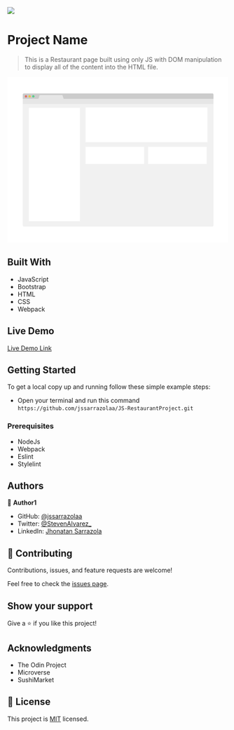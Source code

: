 ![](https://img.shields.io/badge/Microverse-blueviolet)

# Project Name

> This is a Restaurant page built using only JS with DOM manipulation to display all of the content into the HTML file.

![screenshot](./app_screenshot.png)

## Built With

- JavaScript
- Bootstrap
- HTML
- CSS
- Webpack

## Live Demo

[Live Demo Link](https://rawcdn.githack.com/jssarrazolaa/JS-RestaurantProject/c1face7a8af81db03e7cd4e683fabbc4f5c2c3aa/dist/index.html)


## Getting Started

To get a local copy up and running follow these simple example steps:

- Open your terminal and run this command `https://github.com/jssarrazolaa/JS-RestaurantProject.git`

### Prerequisites

- NodeJs
- Webpack
- Eslint
- Stylelint

## Authors

👤 **Author1**

- GitHub: [@jssarrazolaa](https://github.com/jssarrazolaa)
- Twitter: [@StevenAlvarez_](https://twitter.com/StevenAlvarez_)
- LinkedIn: [Jhonatan Sarrazola](https://www.linkedin.com/in/jhonatansarrazola/)

## 🤝 Contributing

Contributions, issues, and feature requests are welcome!

Feel free to check the [issues page](https://github.com/jssarrazolaa/JS-RestaurantProject/issues).

## Show your support

Give a ⭐️ if you like this project!

## Acknowledgments

- The Odin Project
- Microverse
- SushiMarket

## 📝 License

This project is [MIT](lic.url) licensed.
